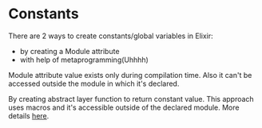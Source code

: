 # Constants

There are 2 ways to create constants/global variables in Elixir:
- by creating a Module attribute
- with help of metaprogramming(Uhhhh)

Module attribute value exists only during compilation time. Also it can't be accessed outside the module in which it's declared.

By creating abstract layer function to return constant value. This approach uses macros and it's accessible outside of the declared module. More details [here](https://blog.kiprosh.com/constant-in-elixir/).
